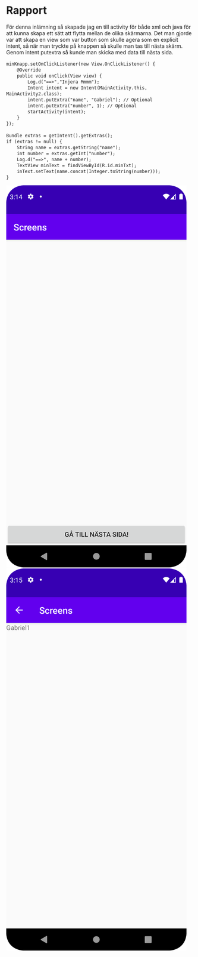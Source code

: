 
# Rapport
För denna inlämning så skapade jag en till activity för både xml och java för att kunna 
skapa ett sätt att flytta mellan de olika skärmarna. Det man gjorde var att skapa en view 
som var button som skulle agera som en explicit intent, så när man tryckte på knappen så skulle 
man tas till nästa skärm. Genom intent putextra så kunde man skicka med data till nästa sida. 
```
minKnapp.setOnClickListener(new View.OnClickListener() {
    @Override
    public void onClick(View view) {
        Log.d("==>","Injera Mmmm");
        Intent intent = new Intent(MainActivity.this, MainActivity2.class);
        intent.putExtra("name", "Gabriel"); // Optional
        intent.putExtra("number", 1); // Optional
        startActivity(intent);
    }
});

Bundle extras = getIntent().getExtras();
if (extras != null) {
    String name = extras.getString("name");
    int number = extras.getInt("number");
    Log.d("==>", name + number);
    TextView minText = findViewById(R.id.minTxt);
    inText.setText(name.concat(Integer.toString(number)));
}
```
![](Aktivitet1.png)
![](Aktivitet2.png)

